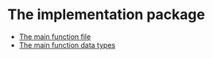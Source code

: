 # The implementation package

- [The main function file](state_transition/state_processor.go)
- [The main function data types](state_transition/types.go)